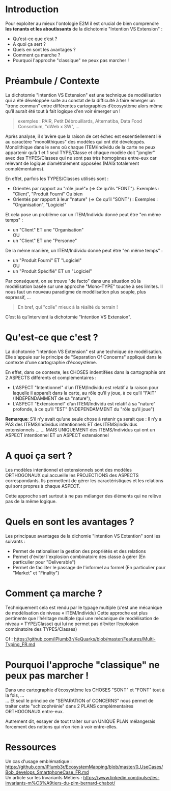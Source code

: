 Introduction
==
Pour exploiter au mieux l'ontologie E2M il est crucial de bien comprendre __les tenants et les aboutissants__ de la dichotomie "Intention VS Extension" : 
* Qu’est-ce que c’est ?
* A quoi ça sert ?
* Quels en sont les avantages ?
* Comment ça marche ?
* Pourquoi l'approche "classique" ne peux pas marcher !

Préambule / Contexte
==
La dichotomie "Intention VS Extension" est une technique de modélisation qui a été développée suite au constat de la difficulté à faire émerger un "tronc commun" entre différentes cartographies d’écosystème alors même qu’il aurait été tout à fait logique d'en voir émerger un !
> exemples : PAIR, Petit Débrouillards, Alternatiba, Data Food Consortium, "dWeb x SW", ...

Après analyse, il s'avère que la raison de cet échec est essentiellement lié au caractère "monolithiques" des modèles qui ont été développés. Monolithique dans le sens où chaque ITEM/Individu de la carte ne peux appartenir qu’à 1 et 1 seul TYPE/Classe et chaque modèle doit "jongler" avec des TYPES/Classes qui ne sont pas très homogènes entre-eux car relevant de logique diamétralement opposées (MAIS totalement complémentaires).

En effet, parfois les TYPES/Classes utilisés sont :
* Orientés par rapport au "rôle joué"» (=> Ce qu’ils "FONT"). Exemples : "Client", "Produit Fourni"
Ou bien
* Orientés par rapport à leur "nature" (=> Ce qu’il "SONT") : Exemples : "Organisation", "Logiciel"

Et cela pose un problème car un ITEM/Individu donné peut être "en même temps" : 
* un "Client" ET une "Organisation"   
OU   
* un "Client" ET une "Personne"

De la même manière, un ITEM/Individu donné peut être "en même temps" : 
* un "Produit Fourni" ET "Logiciel"   
OU   
* un "Produit Spécifié" ET un "Logiciel"

Par conséquent, on se trouve "de facto" dans une situation où la modélisation basée sur une approche "Mono-TYPE" touche à ses limites.
Il nous faut un nouveau paradigme de modélisation plus souple, plus expressif, ...
> En bref, qui "colle" mieux à la réalité du terrain !

C’est là qu’intervient la dichotomie "Intention VS Extension".

Qu'est-ce que c'est ?
==
La dichotomie "Intention VS Extension" est une technique de modélisation.    
Elle s'appuie sur le principe de "Separation Of Concerns" appliqué dans le contexte d'une cartographie d'écosystème. 

En effet, dans ce contexte, les CHOSES indentifées dans la cartographie ont 2 ASPECTS différents et complémentaires : 
* L’ASPECT "Intentionnel" d’un ITEM/Individu est relatif à la raison pour laquelle il apparaît dans la carte, au rôle qu’il y joue, à ce qu’il "FAIT" (INDEPENDAMMENT de sa "nature"),
* L’ASPECT "Extensionnel" d’un ITEM/Individu est relatif à sa "nature" profonde, à ce qu’il "EST" (INDEPENDAMMENT du "rôle qu’il joue")


__Remarque__:
S’il n’y avait qu’une seule chose à retenir ça serait que :
Il n’y a PAS des ITEMS/Individus intentionnels ET des ITEMS/individus extensionnels ...
... MAIS UNIQUEMENT des ITEMS/Individus qui ont un ASPECT intentionnel ET un ASPECT extensionnel


A quoi ça sert ?
==
Les modèles intentionnel et extensionnels sont des modèles ORTHOGONAUX qui accueille les PROJECTIONS des ASPECTS correspondants. Ils permettent de gérer les caractéristiques et les relations qui sont propres à chaque ASPECT.

Cette approche sert surtout à ne pas mélanger des éléments qui ne relève pas de la même logique.

Quels en sont les avantages ?
==
Les principaux avantages de la dichomie "Intention VS Extention" sont les suivants :
* Permet de rationaliser la gestion des propriétés et des relations
* Permet d'éviter l'explosion combinatoire des classe à gérer (En particulier pour "Deliverable")
* Permet de faciliter le passage de l'informel au formel (En particulier pour "Market" et "Finality")

Comment ça marche ?
==
Techniquement cela est rendu par le typage multiple (c’est une mécanique de modélisation de niveau « ITEM/Individu)
Cette approche est plus pertinente que l’héritage multiple (qui une mécanique de modélisation de niveau « TYPE/Classe) qui lui ne permet pas d’éviter l’explosion combinatoire des TYPES/Classes)

Cf : https://github.com/iPlumb3r/KeQuarks/blob/master/Features/Multi-Typing_FR.md

Pourquoi l'approche "classique" ne peux pas marcher !
==
Dans une cartographie d’écosystème les CHOSES "SONT" et "FONT" tout à la fois, ...   
... Et seul le principe de "SEPARATION of CONCERNS" nous permet de traiter cette "schizophrénie" dans 2 PLANS complémentaires ORTHOGONAUX entre-eux.

Autrement dit, essayer de tout traiter sur un UNIQUE PLAN mélangerais forcement des notions qui n’on rien à voir entre-elles.


Ressources
==

Un cas d'usage emblématique : https://github.com/iPlumb3r/EcosystemMapping/blob/master/0_UseCases/Bob_develops_SmartphoneCase_FR.md   
Un article sur les Invariants Métiers : https://www.linkedin.com/pulse/les-invariants-m%C3%A9tiers-du-plm-bernard-chabot/
